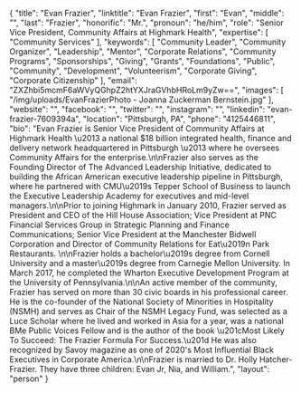 {
  "title": "Evan Frazier",
  "linktitle": "Evan Frazier",
  "first": "Evan",
  "middle": "",
  "last": "Frazier",
  "honorific": "Mr.",
  "pronoun": "he/him",
  "role": "Senior Vice President, Community Affairs at Highmark Health",
  "expertise": [
    "Community Services"
  ],
  "keywords": [
    "Community Leader",
    "Community Organizer",
    "Leadership",
    "Mentor",
    "Corporate Relations",
    "Community Programs",
    "Sponsorships",
    "Giving",
    "Grants",
    "Foundations",
    "Public",
    "Community",
    "Development",
    "Volunteerism",
    "Corporate Giving",
    "Corporate Citizenship"
  ],
  "email": "ZXZhbi5mcmF6aWVyQGhpZ2htYXJraGVhbHRoLm9yZw==",
  "images": [
    "/img/uploads/EvanFrazierPhoto - Joanna Zuckerman Bernstein.jpg"
  ],
  "website": "",
  "facebook": "",
  "twitter": "",
  "instagram": "",
  "linkedin": "evan-frazier-7609394a",
  "location": "Pittsburgh, PA",
  "phone": "4125446811",
  "bio": "Evan Frazier is Senior Vice President of Community Affairs at Highmark Health \u2013 a national $18 billion integrated health, finance and delivery network headquartered in Pittsburgh \u2013 where he oversees Community Affairs for the enterprise.\n\nFrazier also serves as the Founding Director of The Advanced Leadership Initiative, dedicated to building the African American executive leadership pipeline in Pittsburgh, where he partnered with CMU\u2019s Tepper School of Business to launch the Executive Leadership Academy for executives and mid-level managers.\n\nPrior to joining Highmark in January 2010, Frazier served as President and CEO of the Hill House Association; Vice President at PNC Financial Services Group in Strategic Planning and Finance Communications; Senior Vice President at the Manchester Bidwell Corporation and Director of Community Relations for Eat\u2019n Park Restaurants. \n\nFrazier holds a bachelor\u2019s degree from Cornell University and a master\u2019s degree from Carnegie Mellon University. In March 2017, he completed the Wharton Executive Development Program at the University of Pennsylvania.\n\nAn active member of the community, Frazier has served on more than 30 civic boards in his professional career. He is the co-founder of the National Society of Minorities in Hospitality (NSMH) and serves as Chair of the NSMH Legacy Fund, was selected as a Luce Scholar where he lived and worked in Asia for a year, was a national BMe Public Voices Fellow and is the author of the book \u201cMost Likely To Succeed: The Frazier Formula For Success.\u201d He was also recognized by Savoy magazine as one of 2020's Most Influential Black Executives in Corporate America.\n\nFrazier is married to Dr. Holly Hatcher-Frazier. They have three children: Evan Jr, Nia, and William.",
  "layout": "person"
}
